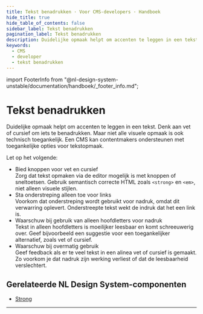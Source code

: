 ```yaml
---
title: Tekst benadrukken · Voor CMS-developers · Handboek
hide_title: true
hide_table_of_contents: false
sidebar_label: Tekst benadrukken
pagination_label: Tekst benadrukken
description: Duidelijke opmaak helpt om accenten te leggen in een tekst. Denk aan vet of cursief om iets te benadrukken. Maar niet alle visuele opmaak is ook technisch toegankelijk. Een CMS kan contentmakers ondersteunen met toegankelijke opties voor tekstopmaak.
keywords:
  - CMS
  - developer
  - tekst benadrukken
---
```


<!-- @license CC0-1.0 -->

import FooterInfo from "@nl-design-system-unstable/documentation/handboek/\_footer_info.md";

# Tekst benadrukken

Duidelijke opmaak helpt om accenten te leggen in een tekst. Denk aan vet of cursief om iets te benadrukken. Maar niet alle visuele opmaak is ook technisch toegankelijk. Een CMS kan contentmakers ondersteunen met toegankelijke opties voor tekstopmaak.

Let op het volgende:

- Bied knoppen voor vet en cursief  
  Zorg dat tekst opmaken via de editor mogelijk is met knoppen of sneltoetsen. Gebruik semantisch correcte HTML zoals `<strong>` en `<em>`, niet alleen visuele stijlen.
- Sta onderstreping alleen toe voor links  
  Voorkom dat onderstreping wordt gebruikt voor nadruk, omdat dit verwarring oplevert. Onderstreepte tekst wekt de indruk dat het een link is.
- Waarschuw bij gebruik van alleen hoofdletters voor nadruk  
  Tekst in alleen hoofdletters is moeilijker leesbaar en komt schreeuwerig over. Geef bijvoorbeeld een suggestie voor een toegankelijker alternatief, zoals vet of cursief.
- Waarschuw bij overmatig gebruik  
  Geef feedback als er te veel tekst in een alinea vet of cursief is gemaakt. Zo voorkom je dat nadruk zijn werking verliest of dat de leesbaarheid verslechtert.

## Gerelateerde NL Design System-componenten

- [Strong](/strong)

---

<FooterInfo />
